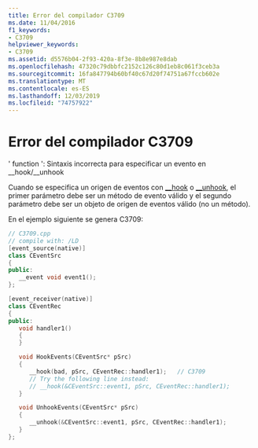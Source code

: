 ```yaml
---
title: Error del compilador C3709
ms.date: 11/04/2016
f1_keywords:
- C3709
helpviewer_keywords:
- C3709
ms.assetid: d5576b04-2f93-420a-8f3e-8b8e987e8dab
ms.openlocfilehash: 47320c79dbbfc2152c126c80d1eb8c061f3ceb3a
ms.sourcegitcommit: 16fa847794b60bf40c67d20f74751a67fccb602e
ms.translationtype: MT
ms.contentlocale: es-ES
ms.lasthandoff: 12/03/2019
ms.locfileid: "74757922"
---
```

# <a name="compiler-error-c3709"></a>Error del compilador C3709

' function ': Sintaxis incorrecta para especificar un evento en __hook/\__unhook

Cuando se especifica un origen de eventos con [__hook](../../cpp/hook.md) o [__unhook](../../cpp/unhook.md), el primer parámetro debe ser un método de evento válido y el segundo parámetro debe ser un objeto de origen de eventos válido (no un método).

En el ejemplo siguiente se genera C3709:

```cpp
// C3709.cpp
// compile with: /LD
[event_source(native)]
class CEventSrc
{
public:
   __event void event1();
};

[event_receiver(native)]
class CEventRec
{
public:
   void handler1()
   {
   }

   void HookEvents(CEventSrc* pSrc)
   {
      __hook(bad, pSrc, CEventRec::handler1);   // C3709
      // Try the following line instead:
      // __hook(&CEventSrc::event1, pSrc, CEventRec::handler1);
   }

   void UnhookEvents(CEventSrc* pSrc)
   {
      __unhook(&CEventSrc::event1, pSrc, CEventRec::handler1);
   }
};
```
